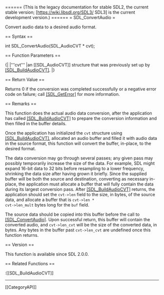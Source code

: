 ====== (This is the legacy documentation for stable SDL2, the current stable version; [https://wiki.libsdl.org/SDL3/ SDL3] is the current development version.) ======
= SDL_ConvertAudio =

Convert audio data to a desired audio format.

== Syntax ==

<syntaxhighlight lang='c'>
int SDL_ConvertAudio(SDL_AudioCVT * cvt);
</syntaxhighlight>

== Function Parameters ==

{|
|'''cvt'''
|an [[SDL_AudioCVT]] structure that was previously set up by [[SDL_BuildAudioCVT]]().
|}

== Return Value ==

Returns 0 if the conversion was completed successfully or a negative error
code on failure; call [[SDL_GetError]]() for more information.

== Remarks ==

This function does the actual audio data conversion, after the application
has called [[SDL_BuildAudioCVT]]() to prepare the conversion information
and then filled in the buffer details.

Once the application has initialized the <code>cvt</code> structure using
[[SDL_BuildAudioCVT]](), allocated an audio buffer and filled it with audio
data in the source format, this function will convert the buffer, in-place,
to the desired format.

The data conversion may go through several passes; any given pass may
possibly temporarily increase the size of the data. For example, SDL might
expand 16-bit data to 32 bits before resampling to a lower frequency,
shrinking the data size after having grown it briefly. Since the supplied
buffer will be both the source and destination, converting as necessary
in-place, the application must allocate a buffer that will fully contain
the data during its largest conversion pass. After [[SDL_BuildAudioCVT]]()
returns, the application should set the <code>cvt->len</code> field to the
size, in bytes, of the source data, and allocate a buffer that is
<code>cvt->len * cvt->len_mult</code> bytes long for the <code>buf</code>
field.

The source data should be copied into this buffer before the call to
[[SDL_ConvertAudio]](). Upon successful return, this buffer will contain
the converted audio, and <code>cvt->len_cvt</code> will be the size of the
converted data, in bytes. Any bytes in the buffer past
<code>cvt->len_cvt</code> are undefined once this function returns.

== Version ==

This function is available since SDL 2.0.0.

== Related Functions ==

:[[SDL_BuildAudioCVT]]

----
[[CategoryAPI]]


